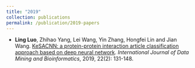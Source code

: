 ```yaml
---
title: "2019"
collection: publications
permalink: /publication/2019-papers
---
```

- **Ling Luo**, Zhihao Yang, Lei Wang, Yin Zhang, Hongfei Lin and Jian Wang. [KeSACNN: a protein-protein interaction article classification approach based on deep neural network](https://www.inderscienceonline.com/doi/abs/10.1504/IJDMB.2019.099724). *International Journal of Data Mining and Bioinformatics*, 2019, 22(2): 131-148.
